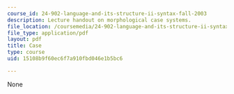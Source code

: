 ```yaml
---
course_id: 24-902-language-and-its-structure-ii-syntax-fall-2003
description: Lecture handout on morphological case systems.
file_location: /coursemedia/24-902-language-and-its-structure-ii-syntax-fall-2003/15108b9f60ec6f7a910fbd046e1b5bc6_106_handout.pdf
file_type: application/pdf
layout: pdf
title: Case
type: course
uid: 15108b9f60ec6f7a910fbd046e1b5bc6

---
```

None